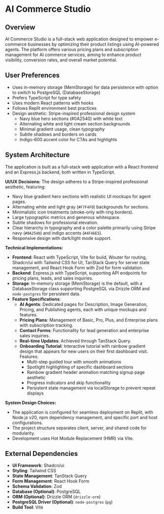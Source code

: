 # AI Commerce Studio

## Overview
AI Commerce Studio is a full-stack web application designed to empower e-commerce businesses by optimizing their product listings using AI-powered agents. The platform offers various pricing plans and subscription management for AI commerce services, aiming to enhance product visibility, conversion rates, and overall market potential.

## User Preferences
- Uses in-memory storage (MemStorage) for data persistence with option to switch to PostgreSQL (DatabaseStorage)
- Prefers TypeScript for type safety
- Uses modern React patterns with hooks
- Follows Replit environment best practices
- Design aesthetic: Stripe-inspired professional design system
  - Navy blue hero sections (#0A2540) with white text
  - Alternating white and light cream section backgrounds
  - Minimal gradient usage, clean typography
  - Subtle shadows and borders on cards
  - Indigo-600 accent color for CTAs and highlights

## System Architecture
The application is built as a full-stack web application with a React frontend and an Express.js backend, both written in TypeScript.

**UI/UX Decisions:**
The design adheres to a Stripe-inspired professional aesthetic, featuring:
- Navy blue gradient hero sections with realistic UI mockups for agent pages.
- Alternating white and light gray (`#F7F4F0`) backgrounds for sections.
- Minimalistic icon treatments (stroke-only with ring borders).
- Large typographic metrics and generous whitespace.
- Subtle shadows for professional elevation.
- Clear hierarchy in typography and a color palette primarily using Stripe navy (`#0A2540`) and indigo accents (`#4F46E5`).
- Responsive design with dark/light mode support.

**Technical Implementations:**
- **Frontend**: React with TypeScript, Vite for build, Wouter for routing, Shadcn/ui with Tailwind CSS for UI, TanStack Query for server state management, and React Hook Form with Zod for form validation.
- **Backend**: Express.js with TypeScript, supporting API endpoints for pricing plans, leads, and sales inquiries.
- **Storage**: In-memory storage (MemStorage) is the default, with a DatabaseStorage class supporting PostgreSQL via Drizzle ORM and `node-postgres` for persistent data.
- **Feature Specifications**:
    - **AI Agents**: Dedicated pages for Description, Image Generation, Pricing, and Publishing agents, each with unique mockups and features.
    - **Pricing Plans**: Management of Basic, Pro, Plus, and Enterprise plans with subscription tracking.
    - **Contact Forms**: Functionality for lead generation and enterprise sales inquiries.
    - **Real-time Updates**: Achieved through TanStack Query.
    - **Onboarding Tutorial**: Interactive tutorial with rainbow gradient design that appears for new users on their first dashboard visit. Features:
        - Multi-step guided tour with smooth animations
        - Spotlight highlighting of specific dashboard sections
        - Rainbow gradient header animation matching signup page aesthetic
        - Progress indicators and skip functionality
        - Persistent state management via localStorage to prevent repeat displays

**System Design Choices:**
- The application is configured for seamless deployment on Replit, with Node.js v20, npm dependency management, and specific port and host configurations.
- The project structure separates client, server, and shared code for modularity.
- Development uses Hot Module Replacement (HMR) via Vite.

## External Dependencies
- **UI Framework**: Shadcn/ui
- **Styling**: Tailwind CSS
- **State Management**: TanStack Query
- **Form Management**: React Hook Form
- **Schema Validation**: Zod
- **Database (Optional)**: PostgreSQL
- **ORM (Optional)**: Drizzle ORM (`drizzle-orm`)
- **PostgreSQL Driver (Optional)**: `node-postgres` (`pg`)
- **Build Tool**: Vite